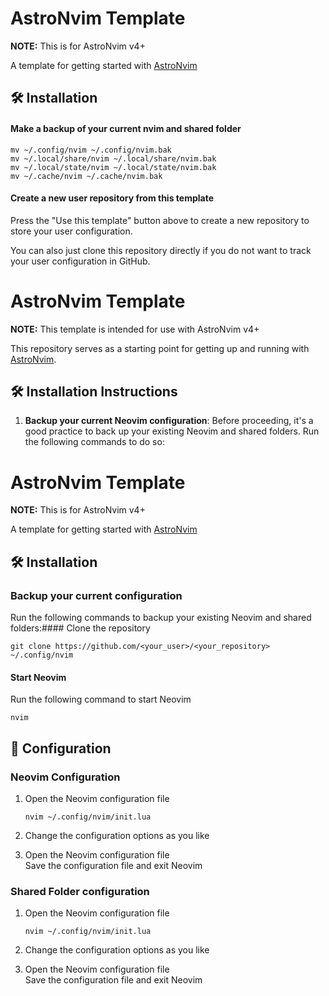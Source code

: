 # AstroNvim Template

**NOTE:** This is for AstroNvim v4+

A template for getting started with [AstroNvim](https://github.com/AstroNvim/AstroNvim)

## 🛠️ Installation

#### Make a backup of your current nvim and shared folder

```shell
mv ~/.config/nvim ~/.config/nvim.bak
mv ~/.local/share/nvim ~/.local/share/nvim.bak
mv ~/.local/state/nvim ~/.local/state/nvim.bak
mv ~/.cache/nvim ~/.cache/nvim.bak
```

#### Create a new user repository from this template

Press the "Use this template" button above to create a new repository to store your user configuration.

You can also just clone this repository directly if you do not want to track your user configuration in GitHub.

# AstroNvim Template

**NOTE:** This template is intended for use with AstroNvim v4+

This repository serves as a starting point for getting up and running with [AstroNvim](https://github.com/AstroNvim/AstroNvim).

## 🛠️ Installation Instructions

1. **Backup your current Neovim configuration**: Before proceeding, it's a good practice to back up your existing Neovim and shared folders. Run the following commands to do so:

# AstroNvim Template

**NOTE:** This is for AstroNvim v4+

A template for getting started with [AstroNvim](https://github.com/AstroNvim/AstroNvim)

## 🛠️ Installation

### Backup your current configuration

Run the following commands to backup your existing Neovim and shared folders:#### Clone the repository

```shell
git clone https://github.com/<your_user>/<your_repository> ~/.config/nvim
```

#### Start Neovim

Run the following command to start Neovim

```shell
nvim
```

## 🔧 Configuration

### Neovim Configuration

1. Open the Neovim configuration file

   ```shell
   nvim ~/.config/nvim/init.lua
   ```

2. Change the configuration options as you like

3. Open the Neovim configuration file  
   Save the configuration file and exit Neovim

### Shared Folder configuration

1. Open the Neovim configuration file

   ```shell
   nvim ~/.config/nvim/init.lua
   ```

2. Change the configuration options as you like
3. Open the Neovim configuration file  
   Save the configuration file and exit Neovim
